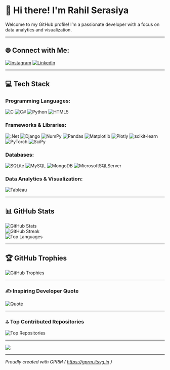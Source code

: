 # 👋 Hi there! I'm Rahil Serasiya

Welcome to my GitHub profile! I’m a passionate developer with a focus on data analytics and visualization.

---

## 🌐 Connect with Me:
[![Instagram](https://img.shields.io/badge/Instagram-%23E4405F.svg?logo=Instagram&logoColor=white)](https://instagram.com/rahil_serasiya) 
[![LinkedIn](https://img.shields.io/badge/LinkedIn-%230077B5.svg?logo=linkedin&logoColor=white)](https://linkedin.com/in/rahil-serasiya) 

---

## 💻 Tech Stack

### Programming Languages:
![C](https://img.shields.io/badge/c-%2300599C.svg?style=for-the-badge&logo=c&logoColor=white) 
![C#](https://img.shields.io/badge/c%23-%23239120.svg?style=for-the-badge&logo=csharp&logoColor=white) 
![Python](https://img.shields.io/badge/python-3670A0?style=for-the-badge&logo=python&logoColor=ffdd54) 
![HTML5](https://img.shields.io/badge/html5-%23E34F26.svg?style=for-the-badge&logo=html5&logoColor=white)

### Frameworks & Libraries:
![.Net](https://img.shields.io/badge/.NET-5C2D91?style=for-the-badge&logo=.net&logoColor=white) 
![Django](https://img.shields.io/badge/django-%23092E20.svg?style=for-the-badge&logo=django&logoColor=white) 
![NumPy](https://img.shields.io/badge/numpy-%23013243.svg?style=for-the-badge&logo=numpy&logoColor=white) 
![Pandas](https://img.shields.io/badge/pandas-%23150458.svg?style=for-the-badge&logo=pandas&logoColor=white) 
![Matplotlib](https://img.shields.io/badge/Matplotlib-%23ffffff.svg?style=for-the-badge&logo=Matplotlib&logoColor=black) 
![Plotly](https://img.shields.io/badge/Plotly-%233F4F75.svg?style=for-the-badge&logo=plotly&logoColor=white) 
![scikit-learn](https://img.shields.io/badge/scikit--learn-%23F7931E.svg?style=for-the-badge&logo=scikit-learn&logoColor=white) 
![PyTorch](https://img.shields.io/badge/PyTorch-%23EE4C2C.svg?style=for-the-badge&logo=PyTorch&logoColor=white) 
![SciPy](https://img.shields.io/badge/SciPy-%230C55A5.svg?style=for-the-badge&logo=scipy&logoColor=%white)

### Databases:
![SQLite](https://img.shields.io/badge/sqlite-%2307405e.svg?style=for-the-badge&logo=sqlite&logoColor=white) 
![MySQL](https://img.shields.io/badge/mysql-4479A1.svg?style=for-the-badge&logo=mysql&logoColor=white) 
![MongoDB](https://img.shields.io/badge/MongoDB-%234ea94b.svg?style=for-the-badge&logo=mongodb&logoColor=white) 
![MicrosoftSQLServer](https://img.shields.io/badge/Microsoft%20SQL%20Server-CC2927.svg?style=for-the-badge&logo=microsoft%20sql%20server&logoColor=white)

### Data Analytics & Visualization:
![Tableau](https://img.shields.io/badge/Tableau-%23E97627.svg?style=for-the-badge&logo=Tableau&logoColor=white) 

---

## 📊 GitHub Stats
![GitHub Stats](https://github-readme-stats.vercel.app/api?username=serasiya-rahil&theme=default_repocard&hide_border=false&include_all_commits=true&count_private=true)<br/>
![GitHub Streak](https://github-readme-streak-stats.herokuapp.com/?user=serasiya-rahil&theme=default_repocard&hide_border=false)<br/>
![Top Languages](https://github-readme-stats.vercel.app/api/top-langs/?username=serasiya-rahil&theme=default_repocard&hide_border=false&include_all_commits=true&count_private=true&layout=compact)

---

## 🏆 GitHub Trophies
![GitHub Trophies](https://github-profile-trophy.vercel.app/?username=serasiya-rahil&theme=default_repocard&no-frame=false&no-bg=true&margin-w=4)

---

### ✍️ Inspiring Developer Quote
![Quote](https://quotes-github-readme.vercel.app/api?type=vertical&theme=light)

---

### 🔝 Top Contributed Repositories
![Top Repositories](https://github-contributor-stats.vercel.app/api?username=serasiya-rahil&limit=5&theme=default_repocard&combine_all_yearly_contributions=true)

---

[![](https://visitcount.itsvg.in/api?id=serasiya-rahil&icon=10&color=13)](https://visitcount.itsvg.in)

---

*Proudly created with GPRM ( https://gprm.itsvg.in )*

